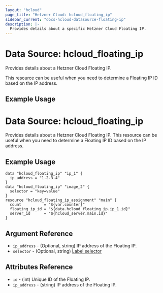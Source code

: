 ```yaml
---
layout: "hcloud"
page_title: "Hetzner Cloud: hcloud_floating_ip"
sidebar_current: "docs-hcloud-datasource-floating-ip"
description: |-
  Provides details about a specific Hetzner Cloud Floating IP.
---
```


# Data Source: hcloud_floating_ip

Provides details about a Hetzner Cloud Floating IP.

This resource can be useful when you need to determine a Floating IP ID based on the IP address.

## Example Usage

# Data Source: hcloud_floating_ip
Provides details about a Hetzner Cloud Floating IP.
This resource can be useful when you need to determine a Floating IP ID based on the IP address.

## Example Usage
```hcl
data "hcloud_floating_ip" "ip_1" {
  ip_address = "1.2.3.4"
}
data "hcloud_floating_ip" "image_2" {
  selector = "key=value"
}
resource "hcloud_floating_ip_assignment" "main" {
  count          = "${var.counter}"
  floating_ip_id = "${data.hcloud_floating_ip.ip_1.id}"
  server_id      = "${hcloud_server.main.id}"
}
```
## Argument Reference
- `ip_address` - (Optional, string) IP address of the Floating IP.
- `selector` - (Optional, string) [Label selector](https://docs.hetzner.cloud/#overview-label-selector)

## Attributes Reference
- `id` - (int) Unique ID of the Floating IP.
- `ip_address` - (string) IP address of the Floating IP.
